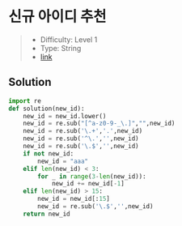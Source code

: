# 신규 아이디 추천

> - Difficulty: Level 1
> - Type: String
> - [link](https://programmers.co.kr/learn/courses/30/lessons/72410)

## Solution

```python
import re
def solution(new_id):
    new_id = new_id.lower()
    new_id = re.sub("[^a-z0-9-_\.]","",new_id)
    new_id = re.sub('\.+','.',new_id)
    new_id = re.sub('^\.','',new_id)
    new_id = re.sub('\.$','',new_id)
    if not new_id:
        new_id = "aaa"
    elif len(new_id) < 3:
        for _ in range(3-len(new_id)):
            new_id += new_id[-1]
    elif len(new_id) > 15:
        new_id = new_id[:15]
        new_id = re.sub('\.$','',new_id)
    return new_id
```
